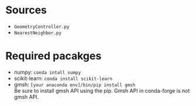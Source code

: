 # Sources
- `GeometryController.py`
- `NearestNeighbor.py`

# Required pacakges
- numpy: `conda intall numpy`
- scikit-learn: `conda install scikit-learn`
- gmsh: `[your anaconda env]/bin/pip install gmsh` <br>
Be sure to install gmsh API using the pip. Gmsh API in conda-forge is not gmsh API.
